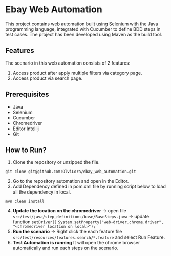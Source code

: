 # Ebay Web Automation
This project contains web automation built using Selenium with the Java programming language, integrated with Cucumber to define BDD steps in test cases. The project has been developed using Maven as the build tool.

## Features
The scenario in this web automation consists of 2 features:
1. Access product after apply multiple filters via category page.
2. Access product via search page.

## Prerequisites
- Java
- Selenium
- Cucumber
- Chromedriver
- Editor Intellij
- Git

## How to Run?
1. Clone the repository or unzipped the file.
```
git clone git@github.com:OlviLora/ebay_web_automation.git
```
2. Go to the repository automation and open in the Editor.
3. Add Dependency defined in pom.xml file by running script below to load all the dependency in local.
```
mvn clean install
```
4. **Update the location on the chromedriver** → open file `src/test/java/step_definitions/base/BaseSteps.java` → update function `setDriver()`
   ```System.setProperty("web-driver.chrome.driver", "<chromedriver location on local>");```
5. **Run the scenario** → Right click the each feature file `src/test/resources/features.search/*.feature` and select Run Feature.
6. **Test Automation is running** It will open the chrome browser automatically and run each steps on the scenario.
